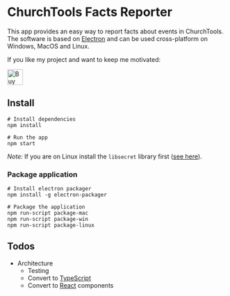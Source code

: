 # ChurchTools Facts Reporter

This app provides an easy way to report facts about events in ChurchTools. The software is based on [Electron](http://electronjs.org) and can be used cross-platform on Windows, MacOS and Linux.

If you like my project and want to keep me motivated:

<a href='https://ko-fi.com/U7U6COXD' target='_blank'><img height='36' style='border:0px;height:36px;' src='https://az743702.vo.msecnd.net/cdn/kofi2.png?v=0' border='0' alt='Buy Me a Coffee at ko-fi.com' /></a>

## Install

```
# Install dependencies
npm install

# Run the app
npm start
```

*Note:* If you are on Linux install the `libsecret` library first ([see here](https://www.npmjs.com/package/keytar#on-linux)).


### Package application

```
# Install electron packager
npm install -g electron-packager

# Package the application
npm run-script package-mac
npm run-script package-win
npm run-script package-linux
```

## Todos

* Architecture
    * Testing
	* Convert to [TypeScript](https://www.typescriptlang.org)
	* Convert to [React](https://reactjs.org) components
	